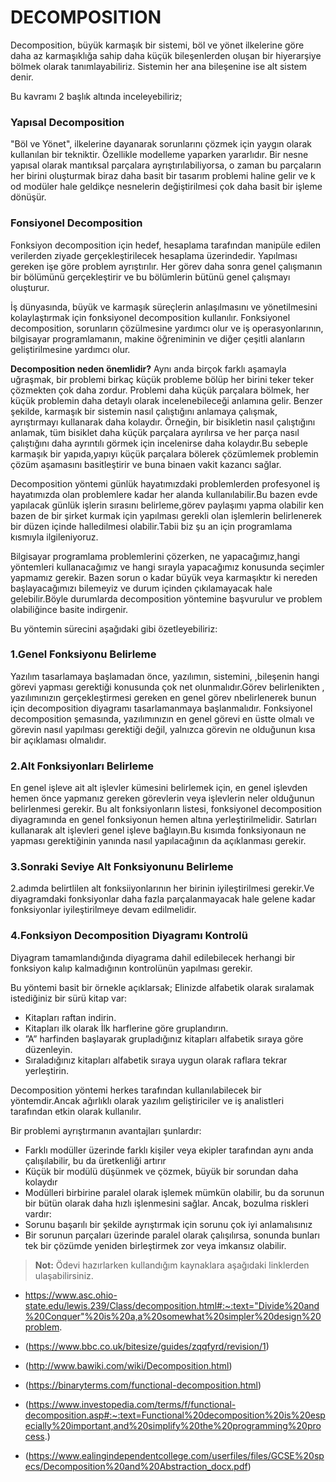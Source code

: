 # DECOMPOSITION

Decomposition, büyük karmaşık bir sistemi, böl ve yönet ilkelerine göre daha az karmaşıklığa sahip daha küçük bileşenlerden oluşan bir hiyerarşiye bölmek olarak tanımlayabiliriz. Sistemin her ana bileşenine ise  alt sistem denir.

Bu kavramı 2 başlık altında inceleyebiliriz;

### Yapısal Decomposition
"Böl ve Yönet", ilkelerine dayanarak sorunlarını çözmek için yaygın olarak kullanılan bir tekniktir. Özellikle modelleme yaparken  yararlıdır. Bir nesne yapısal olarak mantıksal parçalara ayrıştırılabiliyorsa, o zaman bu parçaların her birini oluşturmak biraz daha basit bir tasarım problemi haline gelir ve k od modüler hale geldikçe nesnelerin değiştirilmesi çok daha basit bir işleme dönüşür.

### Fonsiyonel Decomposition
Fonksiyon decomposition için hedef, hesaplama tarafından manipüle edilen verilerden ziyade gerçekleştirilecek hesaplama üzerindedir. Yapılması gereken işe göre problem ayrıştırılır. Her görev daha sonra genel çalışmanın bir bölümünü gerçekleştirir ve bu bölümlerin bütünü genel çalışmayı oluşturur.

İş dünyasında, büyük ve karmaşık süreçlerin anlaşılmasını ve yönetilmesini kolaylaştırmak için fonksiyonel decomposition kullanılır. Fonksiyonel decomposition, sorunların çözülmesine yardımcı olur ve iş operasyonlarının, bilgisayar programlamanın, makine öğreniminin ve diğer çeşitli alanların geliştirilmesine yardımcı olur.

**Decomposition neden önemlidir?**
Aynı anda birçok farklı aşamayla uğraşmak, bir problemi birkaç küçük probleme bölüp her birini teker teker çözmekten çok daha zordur. Problemi daha küçük parçalara bölmek, her küçük problemin daha detaylı olarak incelenebileceği anlamına gelir. Benzer şekilde, karmaşık bir sistemin nasıl çalıştığını anlamaya çalışmak, ayrıştırmayı kullanarak daha kolaydır. Örneğin, bir bisikletin nasıl çalıştığını anlamak, tüm bisiklet daha küçük parçalara ayrılırsa ve her parça nasıl çalıştığını daha ayrıntılı görmek için incelenirse daha kolaydır.Bu sebeple karmaşık bir yapıda,yapıyı küçük parçalara bölerek çözümlemek problemin çözüm aşamasını basitleştirir ve buna binaen vakit kazancı sağlar.

Decomposition yöntemi günlük hayatımızdaki problemlerden profesyonel iş hayatımızda olan problemlere kadar her alanda kullanılabilir.Bu bazen evde yapılacak günlük işlerin sırasını belirleme,görev paylaşımı yapma olabilir ken bazen de  bir şirket kurmak için yapılması gerekli olan işlemlerin belirlenerek bir düzen içinde halledilmesi olabilir.Tabii biz şu an için programlama kısmıyla ilgileniyoruz.
 
Bilgisayar programlama problemlerini çözerken, ne yapacağımız,hangi yöntemleri kullanacağımız ve hangi sırayla yapacağımız konusunda seçimler yapmamız gerekir. Bazen sorun o kadar büyük veya karmaşıktır ki nereden başlayacağımızı bilemeyiz ve durum içinden çıkılamayacak hale gelebilir.Böyle durumlarda decomposition yöntemine başvurulur ve problem olabiliğince basite indirgenir.

Bu yöntemin sürecini aşağıdaki gibi özetleyebiliriz:
### 1.Genel Fonksiyonu Belirleme
Yazılım tasarlamaya başlamadan önce, yazılımın, sistemini, ,bileşenin hangi görevi yapması gerektiği konusunda çok net olunmalıdır.Görev belirlenikten , yazılımınızın gerçekleştirmesi gereken en genel görev nbelirlenerek bunun için decomposition diyagramı tasarlamanmaya başlanmalıdır. 
Fonksiyonel  decomposition şemasında, yazılımınızın en genel görevi en üstte olmalı ve görevin nasıl yapılması gerektiği değil, yalnızca görevin ne olduğunun kısa bir açıklaması olmalıdır.

### 2.Alt Fonksiyonları Belirleme
En genel işleve ait  alt işlevler kümesini belirlemek için, en genel işlevden hemen önce yapmanız gereken görevlerin veya işlevlerin neler olduğunun belirlenmesi gerekir. Bu alt fonksiyonların listesi, fonksiyonel decomposition diyagramında en genel fonksiyonun hemen altına yerleştirilmelidir. Satırları kullanarak alt işlevleri genel işleve bağlayın.Bu kısımda fonksiyonaun ne yapması gerektiğinin yanında nasıl yapılacağının da açıklanması gerekir.

### 3.Sonraki Seviye Alt Fonksiyonunu Belirleme
2.adımda belirtlilen alt fonksiiyonlarının her birinin iyileştirilmesi gerekir.Ve diyagramdaki fonksiyonlar daha fazla parçalanmayacak hale gelene kadar fonksiyonlar iyileştirilmeye devam edilmelidir.

### 4.Fonksiyon Decomposition Diyagramı Kontrolü 
Diyagram tamamlandığında diyagrama dahil edilebilecek herhangi bir fonksiyon kalıp kalmadığının kontrolünün yapılması gerekir.

Bu yöntemi basit bir örnekle açıklarsak;
Elinizde alfabetik olarak sıralamak istediğiniz bir sürü kitap var:
+ Kitapları raftan indirin.
+ Kitapları ilk olarak İlk harflerine göre gruplandırın.
+ ”A” harfinden başlayarak grupladığınız kitapları alfabetik sıraya göre düzenleyin.
+ Sıraladığınız kitapları alfabetik sıraya uygun olarak raflara tekrar yerleştirin.

Decomposition yöntemi herkes tarafından kullanılabilecek bir yöntemdir.Ancak ağırlıklı olarak yazılım geliştiriciler ve iş analistleri tarafından etkin olarak kullanılır.

Bir problemi ayrıştırmanın avantajları şunlardır: 
 + Farklı modüller üzerinde farklı kişiler veya ekipler tarafından aynı anda çalışılabilir, bu da üretkenliği artırır
 + Küçük bir modülü düşünmek ve çözmek, büyük bir sorundan daha kolaydır
 + Modülleri birbirine paralel olarak işlemek mümkün olabilir, bu da sorunun bir bütün olarak daha hızlı işlenmesini sağlar. 
Ancak, bozulma riskleri vardır:
 + Sorunu başarılı bir şekilde ayrıştırmak için sorunu çok iyi anlamalısınız 
 + Bir sorunun parçaları üzerinde paralel olarak çalışılırsa, sonunda bunları tek bir çözümde yeniden birleştirmek zor veya imkansız olabilir.

>**Not:** Ödevi hazırlarken kullandığım kaynaklara aşağıdaki linklerden ulaşabilirsiniz.

+ https://www.asc.ohio-state.edu/lewis.239/Class/decomposition.html#:~:text="Divide%20and%20Conquer"%20is%20a,a%20somewhat%20simpler%20design%20problem.

+ (https://www.bbc.co.uk/bitesize/guides/zqqfyrd/revision/1)

+ (http://www.bawiki.com/wiki/Decomposition.html)

+ (https://binaryterms.com/functional-decomposition.html)

+ (https://www.investopedia.com/terms/f/functional-decomposition.asp#:~:text=Functional%20decomposition%20is%20especially%20important,and%20simplify%20the%20programming%20process.)

+ (https://www.ealingindependentcollege.com/userfiles/files/GCSE%20specs/Decomposition%20and%20Abstraction_docx.pdf)